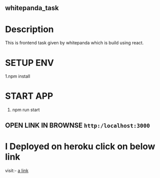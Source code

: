 ## whitepanda_task

# Description
This is frontend task given by whitepanda which is build using react.

# SETUP ENV

1.npm install 

# START APP

1. npm run start

## OPEN LINK IN BROWNSE `http:/localhost:3000`

# I Deployed on heroku click on below link

visit:- [a link](https://whitepanda-task.herokuapp.com/)
